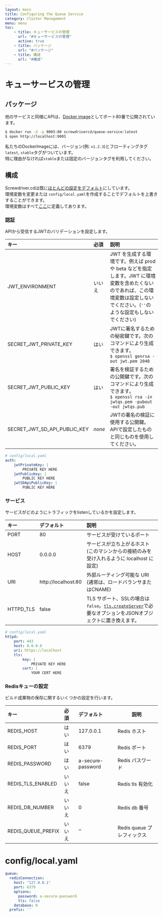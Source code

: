 ```yaml
---
layout: main
title: Configuring the Queue Service
category: Cluster Management
menu: menu
toc: 
    - title: キューサービスの管理
      url: "#キューサービスの管理"
      active: true
    - title: パッケージ
      url: "#パッケージ"
    - title: 構成
      url: "#構成"
---
```


# キューサービスの管理

## パッケージ
他のサービスと同様にAPIは、[Docker image](https://hub.docker.com/r/screwdrivercd/queue-service/)としてポート80番で公開されています。

```bash
$ docker run -d -p 9003:80 screwdrivercd/queue-service:latest
$ open http://localhost:9003
```

私たちのDockerImageには、バージョン(例: `v1.2.3`)とフローティングタグ`latest`, `stable`タグがついています。  
特に理由がなければ`stable`または固定のバージョンタグを利用してください。

## 構成
Screwdriver.cdは既に[ほとんどの設定をデフォルト](https://github.com/screwdriver-cd/queue-service/blob/master/config/default.yaml)にしています。  
環境変数を変更または `config/local.yaml`を作成することでデフォルトを上書きすることができます。  
環境変数はすべて[ここ](https://github.com/screwdriver-cd/queue-service/blob/master/config/custom-environment-variables.yaml)に定義してあります。

### 認証

APIから受信するJWTのバリデーションを設定します。

| キー | 必須 | 説明                                                                                           |
|:----------------------|:--------|:------------------------------------------------------------------------------------------------------|
| JWT_ENVIRONMENT | いいえ      | JWT を生成する環境です。例えば prod や beta などを指定します。JWT に環境変数を含めたくないのであれば、この環境変数は設定しないでください。(`''`のような設定もしないでください)|
| SECRET_JWT_PRIVATE_KEY | はい      | JWTに署名するための秘密鍵です。次のコマンドにより生成できます。<br /> `$ openssl genrsa -out jwt.pem 2048`|
| SECRET_JWT_PUBLIC_KEY  | はい     | 署名を検証するための公開鍵です。次のコマンドにより生成できます。<br />`$ openssl rsa -in jwtqs.pem -pubout -out jwtqs.pub`|
| SECRET_JWT_SD_API_PUBLIC_KEY | *none*  | JWTの署名の検証に使用する公開鍵。APIで設定したものと同じものを使用してください。 |

```yaml
# config/local.yaml
auth:
    jwtPrivateKey: |
        PRIVATE KEY HERE
    jwtPublicKey: |
        PUBLIC KEY HERE
    jwtSDApiPublicKey: |
        PUBLIC KEY HERE
```

### サービス
サービスがどのようにトラフィックをlistenしているかを設定します。

| キー       | デフォルト          | 説明 |
|:----------|:--------------------|:--------------------------------------------------------------------------------------|
| PORT      | 80                  | サービスが受けているポート |
| HOST      | 0.0.0.0             | サービスが立ち上がるホスト  (このマシンからの接続のみを受け入れるように localhost に設定)|
| URI       | http://localhost:80 | 外部ルーティング可能な URI (通常は、ロードバランサまたはCNAME) |
| HTTPD_TLS | false               | TLS サポート、SSLの場合は`false`。[`tls.createServer`](https://nodejs.org/api/tls.html#tls_tls_createserver_options_secureconnectionlistener)で必要なオプションをJSONオブジェクトに置き換えます。|


```yaml
# config/local.yaml
httpd:
    port: 443
    host: 0.0.0.0
    uri: https://localhost
    tls:
        key: |
            PRIVATE KEY HERE
        cert: |
            YOUR CERT HERE
```

### Redisキューの設定

ビルド成果物の保存に関するいくつかの設定を行います。  


| キー                 | 必須 |  デフォルト | 説明|
|:--------------------|:---------------------|:----------------------|------------------------------|
| REDIS_HOST          | はい                  | 127.0.0.1            | Redis ホスト                  |
| REDIS_PORT          | はい                 | 6379                 | Redis ポート                 |
| REDIS_PASSWORD      | はい                 | a-secure-password    | Redis パスワード              |
| REDIS_TLS_ENABLED   | いいえ                   | false                | Redis tls 有効化           |
| REDIS_DB_NUMBER     | いいえ                   | 0                    | Redis db 番号             |
| REDIS_QUEUE_PREFIX  | いいえ                   | ''                   | Redis queue プレフィックス |

# config/local.yaml
```yaml
queue:
  redisConnection:
    host: "127.0.0.1"
    port: 6379
    options:
      password: a-secure-password
      tls: false
    database: 0
  prefix: ''
```